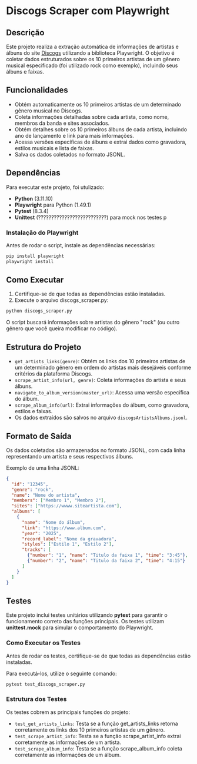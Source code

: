 # Discogs Scraper com Playwright

## Descrição

Este projeto realiza a extração automática de informações de artistas e álbuns do site [Discogs](https://www.discogs.com/pt_BR) utilizando a biblioteca Playwright. O objetivo é coletar dados estruturados sobre os 10 primeiros artistas de um gênero musical especificado (foi utilizado rock como exemplo), incluindo seus álbuns e faixas.

## Funcionalidades

- Obtém automaticamente os 10 primeiros artistas de um determinado gênero musical no Discogs.
- Coleta informações detalhadas sobre cada artista, como nome, membros da banda e sites associados.
- Obtém detalhes sobre os 10 primeiros álbuns de cada artista, incluindo ano de lançamento e link para mais informações.
- Acessa versões específicas de álbuns e extrai dados como gravadora, estilos musicais e lista de faixas.
- Salva os dados coletados no formato JSONL.

## Dependências

Para executar este projeto, foi utulizado:

- **Python** (3.11.10)
- **Playwright** para Python (1.49.1)
- **Pytest** (8.3.4)
- **Unittest** (??????????????????????????) para mock nos testes
p
### Instalação do Playwright

Antes de rodar o script, instale as dependências necessárias:

```sh
pip install playwright
playwright install
```

## Como Executar

1. Certifique-se de que todas as dependências estão instaladas.
2. Execute o arquivo discogs_scraper.py:

```sh
python discogs_scraper.py
```

O script buscará informações sobre artistas do gênero "rock" (ou outro gênero que você queira modificar no código).

## Estrutura do Projeto

- `get_artists_links(genre)`: Obtém os links dos 10 primeiros artistas de um determinado gênero em ordem do artistas mais desejáveis conforme critérios da plataforma Discogs.
- `scrape_artist_info(url, genre)`: Coleta informações do artista e seus álbuns.
- `navigate_to_album_version(master_url)`: Acessa uma versão específica do álbum.
- `scrape_album_info(url)`: Extrai informações do álbum, como gravadora, estilos e faixas.
- Os dados extraídos são salvos no arquivo `discogsArtistsAlbums.jsonl`.

## Formato de Saída

Os dados coletados são armazenados no formato JSONL, com cada linha representando um artista e seus respectivos álbuns.

Exemplo de uma linha JSONL:

```json
{
  "id": "12345",
  "genre": "rock",
  "name": "Nome do artista",
  "members": ["Membro 1", "Membro 2"],
  "sites": ["https://wwww.siteartista.com"],
  "albums": [
    {
      "name": "Nome do álbum",
      "link": "https://www.album.com",
      "year": "2025",
      "record_label": "Nome da gravadora",
      "styles": ["Estilo 1", "Estilo 2"],
      "tracks": [
        {"number": "1", "name": "Titulo da faixa 1", "time": "3:45"},
        {"number": "2", "name": "Titulo da faixa 2", "time": "4:15"}
      ]
    }
  ]
}
```

## Testes

Este projeto inclui testes unitários utilizando **pytest** para garantir o funcionamento correto das funções principais. Os testes utilizam **unittest.mock** para simular o comportamento do Playwright.

### Como Executar os Testes

Antes de rodar os testes, certifique-se de que todas as dependências estão instaladas.

Para executá-los, utilize o seguinte comando:

```sh
pytest test_discogs_scraper.py
```

### Estrutura dos Testes

Os testes cobrem as principais funções do projeto:

- `test_get_artists_links`: Testa se a função get_artists_links retorna corretamente os links dos 10 primeiros artistas de um gênero.
- `test_scrape_artist_info`: Testa se a função scrape_artist_info extrai corretamente as informações de um artista.
- `test_scrape_album_info`: Testa se a função scrape_album_info coleta corretamente as informações de um álbum.

